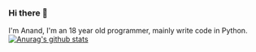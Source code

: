 ### Hi there 👋
I'm Anand, I'm an 18 year old programmer, mainly write code in Python.
[![Anurag's github stats](https://github-readme-stats.vercel.app/api?username=anand2312&show_icons=true&theme=synthwave&count_private=true)](https://anand2312.tech/r/)
<!--
**anand2312/anand2312** is a ✨ _special_ ✨ repository because its `README.md` (this file) appears on your GitHub profile.
